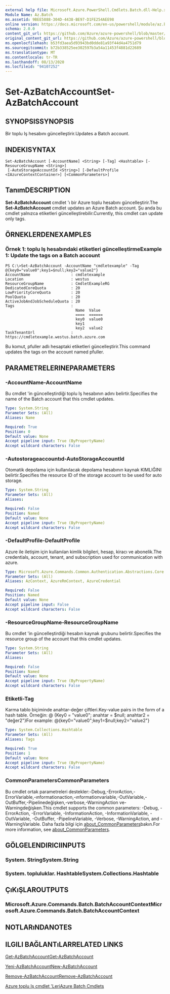 ```yaml
---
external help file: Microsoft.Azure.PowerShell.Cmdlets.Batch.dll-Help.xml
Module Name: Az.Batch
ms.assetid: 9BEE5888-304D-4438-BE97-D1FE254AEE98
online version: https://docs.microsoft.com/en-us/powershell/module/az.batch/set-azbatchaccount
schema: 2.0.0
content_git_url: https://github.com/Azure/azure-powershell/blob/master/src/Batch/Batch/help/Set-AzBatchAccount.md
original_content_git_url: https://github.com/Azure/azure-powershell/blob/master/src/Batch/Batch/help/Set-AzBatchAccount.md
ms.openlocfilehash: b53fd3aea5d93943bd0dde81a93f44d4a4751d79
ms.sourcegitcommit: b72b338525ee302597b3a54a11453f4881d22689
ms.translationtype: MT
ms.contentlocale: tr-TR
ms.lasthandoff: 08/13/2020
ms.locfileid: "94107252"
---
```

# <span data-ttu-id="83dd9-101">Set-AzBatchAccount</span><span class="sxs-lookup"><span data-stu-id="83dd9-101">Set-AzBatchAccount</span></span>

## <span data-ttu-id="83dd9-102">SYNOPSIS</span><span class="sxs-lookup"><span data-stu-id="83dd9-102">SYNOPSIS</span></span>
<span data-ttu-id="83dd9-103">Bir toplu Iş hesabını güncelleştirir.</span><span class="sxs-lookup"><span data-stu-id="83dd9-103">Updates a Batch account.</span></span>

## <span data-ttu-id="83dd9-104">INDEKI</span><span class="sxs-lookup"><span data-stu-id="83dd9-104">SYNTAX</span></span>

```
Set-AzBatchAccount [-AccountName] <String> [-Tag] <Hashtable> [-ResourceGroupName <String>]
 [-AutoStorageAccountId <String>] [-DefaultProfile <IAzureContextContainer>] [<CommonParameters>]
```

## <span data-ttu-id="83dd9-105">Tanım</span><span class="sxs-lookup"><span data-stu-id="83dd9-105">DESCRIPTION</span></span>
<span data-ttu-id="83dd9-106">**Set-AzBatchAccount** cmdlet 'ı bir Azure toplu hesabını güncelleştirir.</span><span class="sxs-lookup"><span data-stu-id="83dd9-106">The **Set-AzBatchAccount** cmdlet updates an Azure Batch account.</span></span>
<span data-ttu-id="83dd9-107">Şu anda bu cmdlet yalnızca etiketleri güncelleştirebilir.</span><span class="sxs-lookup"><span data-stu-id="83dd9-107">Currently, this cmdlet can update only tags.</span></span>

## <span data-ttu-id="83dd9-108">ÖRNEKLERDEN</span><span class="sxs-lookup"><span data-stu-id="83dd9-108">EXAMPLES</span></span>

### <span data-ttu-id="83dd9-109">Örnek 1: toplu Iş hesabındaki etiketleri güncelleştirme</span><span class="sxs-lookup"><span data-stu-id="83dd9-109">Example 1: Update the tags on a Batch account</span></span>
```
PS C:\>Set-AzBatchAccount -AccountName "cmdletexample" -Tag @{key0="value0";key1=$null;key2="value2"}
AccountName                  : cmdletexample
Location                     : westus
ResourceGroupName            : CmdletExampleRG
DedicatedCoreQuota           : 20
LowPriorityCoreQuota         : 20
PoolQuota                    : 20
ActiveJobAndJobScheduleQuota : 20
Tags                         :
                               Name  Value
                               ====  ======
                               key0  value0
                               key1
                               key2  value2
TaskTenantUrl                : https://cmdletexample.westus.batch.azure.com
```

<span data-ttu-id="83dd9-110">Bu komut, pfuller adlı hesaptaki etiketleri güncelleştirir.</span><span class="sxs-lookup"><span data-stu-id="83dd9-110">This command updates the tags on the account named pfuller.</span></span>

## <span data-ttu-id="83dd9-111">PARAMETRELERINE</span><span class="sxs-lookup"><span data-stu-id="83dd9-111">PARAMETERS</span></span>

### <span data-ttu-id="83dd9-112">-AccountName</span><span class="sxs-lookup"><span data-stu-id="83dd9-112">-AccountName</span></span>
<span data-ttu-id="83dd9-113">Bu cmdlet 'in güncelleştirdiği toplu Iş hesabının adını belirtir.</span><span class="sxs-lookup"><span data-stu-id="83dd9-113">Specifies the name of the Batch account that this cmdlet updates.</span></span>

```yaml
Type: System.String
Parameter Sets: (All)
Aliases: Name

Required: True
Position: 0
Default value: None
Accept pipeline input: True (ByPropertyName)
Accept wildcard characters: False
```

### <span data-ttu-id="83dd9-114">-Autostorageaccountıd</span><span class="sxs-lookup"><span data-stu-id="83dd9-114">-AutoStorageAccountId</span></span>
<span data-ttu-id="83dd9-115">Otomatik depolama için kullanılacak depolama hesabının kaynak KIMLIĞINI belirtir.</span><span class="sxs-lookup"><span data-stu-id="83dd9-115">Specifies the resource ID of the storage account to be used for auto storage.</span></span>

```yaml
Type: System.String
Parameter Sets: (All)
Aliases:

Required: False
Position: Named
Default value: None
Accept pipeline input: True (ByPropertyName)
Accept wildcard characters: False
```

### <span data-ttu-id="83dd9-116">-DefaultProfile</span><span class="sxs-lookup"><span data-stu-id="83dd9-116">-DefaultProfile</span></span>
<span data-ttu-id="83dd9-117">Azure ile iletişim için kullanılan kimlik bilgileri, hesap, kiracı ve abonelik.</span><span class="sxs-lookup"><span data-stu-id="83dd9-117">The credentials, account, tenant, and subscription used for communication with azure.</span></span>

```yaml
Type: Microsoft.Azure.Commands.Common.Authentication.Abstractions.Core.IAzureContextContainer
Parameter Sets: (All)
Aliases: AzContext, AzureRmContext, AzureCredential

Required: False
Position: Named
Default value: None
Accept pipeline input: False
Accept wildcard characters: False
```

### <span data-ttu-id="83dd9-118">-ResourceGroupName</span><span class="sxs-lookup"><span data-stu-id="83dd9-118">-ResourceGroupName</span></span>
<span data-ttu-id="83dd9-119">Bu cmdlet 'in güncelleştirdiği hesabın kaynak grubunu belirtir.</span><span class="sxs-lookup"><span data-stu-id="83dd9-119">Specifies the resource group of the account that this cmdlet updates.</span></span>

```yaml
Type: System.String
Parameter Sets: (All)
Aliases:

Required: False
Position: Named
Default value: None
Accept pipeline input: True (ByPropertyName)
Accept wildcard characters: False
```

### <span data-ttu-id="83dd9-120">Etiketli</span><span class="sxs-lookup"><span data-stu-id="83dd9-120">-Tag</span></span>
<span data-ttu-id="83dd9-121">Karma tablo biçiminde anahtar-değer çiftleri.</span><span class="sxs-lookup"><span data-stu-id="83dd9-121">Key-value pairs in the form of a hash table.</span></span> <span data-ttu-id="83dd9-122">Örneğin: @ {Key0 = "value0"; anahtar = $null; anahtar2 = "değer2"}</span><span class="sxs-lookup"><span data-stu-id="83dd9-122">For example: @{key0="value0";key1=$null;key2="value2"}</span></span>

```yaml
Type: System.Collections.Hashtable
Parameter Sets: (All)
Aliases: Tags

Required: True
Position: 1
Default value: None
Accept pipeline input: True (ByPropertyName)
Accept wildcard characters: False
```

### <span data-ttu-id="83dd9-123">CommonParameters</span><span class="sxs-lookup"><span data-stu-id="83dd9-123">CommonParameters</span></span>
<span data-ttu-id="83dd9-124">Bu cmdlet ortak parametreleri destekler:-Debug,-ErrorAction,-ErrorVariable,-ınformationaction,-ınformationvariable,-OutVariable,-OutBuffer,-Pipelinedeğişken,-verbose,-WarningAction ve-Warningdeğişken.</span><span class="sxs-lookup"><span data-stu-id="83dd9-124">This cmdlet supports the common parameters: -Debug, -ErrorAction, -ErrorVariable, -InformationAction, -InformationVariable, -OutVariable, -OutBuffer, -PipelineVariable, -Verbose, -WarningAction, and -WarningVariable.</span></span> <span data-ttu-id="83dd9-125">Daha fazla bilgi için [about_CommonParameters](http://go.microsoft.com/fwlink/?LinkID=113216)bakın.</span><span class="sxs-lookup"><span data-stu-id="83dd9-125">For more information, see [about_CommonParameters](http://go.microsoft.com/fwlink/?LinkID=113216).</span></span>

## <span data-ttu-id="83dd9-126">GÖLGELENDIRICI</span><span class="sxs-lookup"><span data-stu-id="83dd9-126">INPUTS</span></span>

### <span data-ttu-id="83dd9-127">System. String</span><span class="sxs-lookup"><span data-stu-id="83dd9-127">System.String</span></span>

### <span data-ttu-id="83dd9-128">System. topluluklar. Hashtable</span><span class="sxs-lookup"><span data-stu-id="83dd9-128">System.Collections.Hashtable</span></span>

## <span data-ttu-id="83dd9-129">ÇıKıŞLAR</span><span class="sxs-lookup"><span data-stu-id="83dd9-129">OUTPUTS</span></span>

### <span data-ttu-id="83dd9-130">Microsoft.Azure.Commands.Batch.BatchAccountContext</span><span class="sxs-lookup"><span data-stu-id="83dd9-130">Microsoft.Azure.Commands.Batch.BatchAccountContext</span></span>

## <span data-ttu-id="83dd9-131">NOTLARıNDA</span><span class="sxs-lookup"><span data-stu-id="83dd9-131">NOTES</span></span>

## <span data-ttu-id="83dd9-132">ILGILI BAĞLANTıLAR</span><span class="sxs-lookup"><span data-stu-id="83dd9-132">RELATED LINKS</span></span>

[<span data-ttu-id="83dd9-133">Get-AzBatchAccount</span><span class="sxs-lookup"><span data-stu-id="83dd9-133">Get-AzBatchAccount</span></span>](./Get-AzBatchAccount.md)

[<span data-ttu-id="83dd9-134">Yeni-AzBatchAccount</span><span class="sxs-lookup"><span data-stu-id="83dd9-134">New-AzBatchAccount</span></span>](./New-AzBatchAccount.md)

[<span data-ttu-id="83dd9-135">Remove-AzBatchAccount</span><span class="sxs-lookup"><span data-stu-id="83dd9-135">Remove-AzBatchAccount</span></span>](./Remove-AzBatchAccount.md)

[<span data-ttu-id="83dd9-136">Azure toplu Iş cmdlet 'Leri</span><span class="sxs-lookup"><span data-stu-id="83dd9-136">Azure Batch Cmdlets</span></span>](/powershell/module/az.batch)
